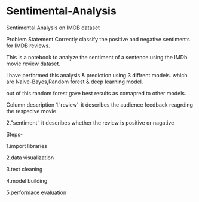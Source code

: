 # Sentimental-Analysis
Sentimental Analysis on IMDB dataset

Problem Statement
Correctly classify the positive and negative sentiments for IMDB reviews.

This is a notebook to analyze the sentiment of a sentence using the IMDb movie review dataset.

i have performed this analysis & prediction using 3 diffrent models.
which are Naive-Bayes,Random forest & deep learning model.

out of this random forest gave best results as comapred to other models.


Column description
1.'review'-it describes the audience feedback reagrding the respecive movie

2."sentiment'-it describes whether the review is positive or nagative


Steps-

1.import libraries

2.data visualization

3.text cleaning

4.model building

5.performace evaluation
